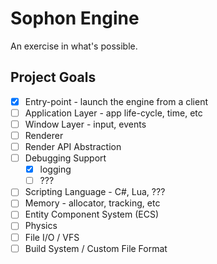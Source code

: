 # Sophon Engine

An exercise in what's possible.  

## Project Goals
- [x] Entry-point - launch the engine from a client
- [ ] Application Layer - app life-cycle, time, etc
- [ ] Window Layer - input, events
- [ ] Renderer
- [ ] Render API Abstraction
- [ ] Debugging Support
	- [x] logging
	- [ ] ???
- [ ] Scripting Language - C#, Lua, ???
- [ ] Memory - allocator, tracking, etc
- [ ] Entity Component System (ECS)
- [ ] Physics
- [ ] File I/O / VFS
- [ ] Build System / Custom File Format
